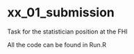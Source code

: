 # xx_01_submission
Task for the statistician position at the FHI

All the code can be found in Run.R

